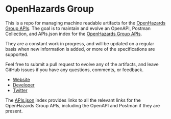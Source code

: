 # OpenHazards GroupThis is a repo for managing machine readable artifacts for the [OpenHazards Group APIs](http://www.openhazards.com). The goal is to maintain and evolve an OpenAPI, Postman Collection, and APIs.json index for the [OpenHazards Group APIs](http://www.openhazards.com).They are a constant work in progress, and will be updated on a regular basis when new information is added, or more of the specifications are supported.Feel free to submit a pull request to evolve any of the artifacts, and leave GitHub issues if you have any questions, comments, or feedback.- [Website](http://www.openhazards.com)- [Developer](http://www.openhazards.com)- [Twitter](https://twitter.com/#!/OpenHazards)The [APIs.json](https://github.com/api-evangelist/openhazards-group/blob/master/apis.json) index provides links to all the relevant links for the OpenHazards Group APIs, including the OpenAPI and Postman if they are present.